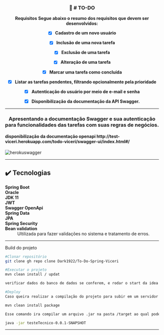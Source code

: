 <div align="center">
  <h3 align="center">🚀 # TO-DO</h3>

 
   **Requisitos**
**Segue abaixo o resumo dos requisitos que devem ser desenvolvidos:**
- [x] <strong>Cadastro de um novo usuário</strong>
- [x] <strong>Inclusão de uma nova tarefa</strong>
- [x] <strong>Exclusão de uma tarefa</strong>
- [x] <strong>Alteração de uma tarefa</strong>
- [x] <strong>Marcar uma tarefa como concluída</strong>
- [x] <strong>Listar as tarefas pendentes, filtrando opcionalmente pela prioridade</strong>
- [x] <strong>Autenticação do usuário por meio de e-mail e senha</strong>
- [x] <strong>Disponibilização da documentação da API Swagger.</strong>

   
 </div>


<hr />



<h3 align="center"> Apresentando a documentação Swagger e sua autenticação para funcionalidades das tarefas com suas regras de negócios.</h3>
<h4>disponibilização da documentação openapi http://test-viceri.herokuapp.com/todo-viceri/swagger-ui/index.html#/</h4>

![herokuswagger](https://user-images.githubusercontent.com/48605830/155026296-af3b8ff0-1f83-43aa-826b-bf475249d6d2.gif)

<hr />

## :heavy_check_mark: Tecnologias <a name="technologies"></a>

<dl>
<dt><strong>Spring Boot</strong></dt>
<dt><strong>Oracle</strong></dt>
<dt><strong>JDK 11</strong></dt>
<dt><strong>JWT</strong></dt>
<dt><strong>Swagger OpenApi</strong></dt>
<dt><strong>Spring Data</strong></dt>
<dt><strong>JPA</strong></dt>
<dt><strong>Spring Security</strong></dt>

<dt><strong>Bean validation</strong></dt>
<dd>Ultilizada para fazer validações no sistema e tratamento de erros.</dd>
</dl>
  <hr /> 
  </div>
 
 Build do projeto
  
```bash
#Clonar repositório
git clone gh repo clone Dark1922/To-Do-Spring-Viceri

#Executar o projeto
mvn clean install / updat

verificar dados do banco de dados se conferem, e rodar o start da idea ultilizada.
```

```bash
#Deploy
Caso queira realizar a compilação do projeto para subir em um servidor

mvn clean install package

Esse comando ira compilar um arquivo .jar na pasta /target ao qual pode ser utilizado para subir em um servidor web com o comando:

java -jar testeTecnico-0.0.1-SNAPSHOT

```
<hr>
